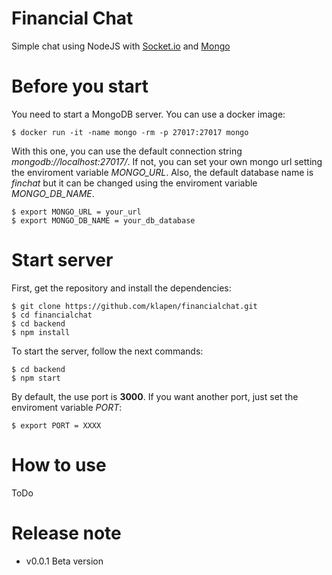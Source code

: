 # Financial Chat

Simple chat using NodeJS with [Socket.io](https://socket.io/) and [Mongo](https://www.mongodb.com/)

# Before you start

You need to start a MongoDB server. You can use a docker image:

```
$ docker run -it -name mongo -rm -p 27017:27017 mongo
```

With this one, you can use the default connection string *mongodb://localhost:27017/*. If not, you can set your own mongo url setting the enviroment variable *MONGO_URL*. Also, the default database name is *finchat* but it can be changed using the enviroment variable *MONGO_DB_NAME*.

```
$ export MONGO_URL = your_url
$ export MONGO_DB_NAME = your_db_database
```

# Start server

First, get the repository and install the dependencies:

```
$ git clone https://github.com/klapen/financialchat.git
$ cd financialchat
$ cd backend
$ npm install
```

To start the server, follow the next commands:

```
$ cd backend
$ npm start
```

By default, the use port is **3000**. If you want another port, just set the enviroment variable *PORT*:

```
$ export PORT = XXXX
```

# How to use

ToDo

# Release note

- v0.0.1 Beta version
